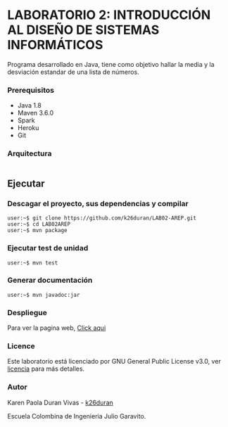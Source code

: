 # LABORATORIO 2: INTRODUCCIÓN AL DISEÑO DE SISTEMAS INFORMÁTICOS

Programa desarrollado en Java, tiene como objetivo hallar la media y la desviación estandar de una lista de números.

### Prerequisitos

* Java 1.8
* Maven 3.6.0 
* Spark
* Heroku
* Git

### Arquitectura

![]()

## Ejecutar
### Descagar el proyecto, sus dependencias y compilar
```console
user:~$ git clone https://github.com/k26duran/LAB02-AREP.git
user:~$ cd LAB02AREP 
user:~$ mvn package
```
### Ejecutar test de unidad
```console
user:~$ mvn test
```
### Generar documentación
```console
user:~$ mvn javadoc:jar
```

### Despliegue
Para ver la pagina web, [Click aqui](https://intense-cliffs-89130.herokuapp.com/inputdata)


### Licence 

Este laboratorio está licenciado  por GNU General Public License v3.0, ver [licencia](https://github.com/k26duran/LAB02-AREP/blob/master/LICENSE) para más detalles.

### Autor

Karen Paola Duran Vivas - [k26duran](https://github.com/k26duran)

Escuela Colombina de Ingenieria Julio Garavito. 
